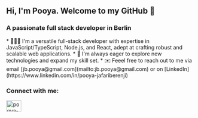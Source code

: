 <h2>Hi, I'm Pooya. Welcome to my  GitHub 👋</h1>
<h3>A passionate full stack developer in Berlin</h3>
* 👨🏻‍💻 I'm a versatile full-stack developer with expertise in JavaScript/TypeScript, Node.js, and React, adept at crafting robust and scalable web applications.
* 🌱 I'm always eager to explore new technologies and expand my skill set.</li>
* ✉️ Feeel free to reach out to me via email [jb.pooya@gmail.com](mailto:jb.pooya@gmail.com) or on [LinkedIn](https://www.linkedin.com/in/pooya-jafariberenji)

<h3 align="left">Connect with me:</h3>
<p align="left">
<a href="https://linkedin.com/in/pooya-jafariberenji" target="blank"><img align="center" src="https://raw.githubusercontent.com/rahuldkjain/github-profile-readme-generator/master/src/images/icons/Social/linked-in-alt.svg" alt="pooya-jafariberenji" height="30" width="40" /></a>
</p>

